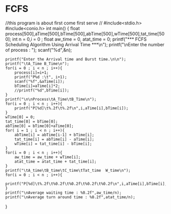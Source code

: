 # FCFS
//this program is about first come first serve //
#include<stdio.h>
#include<conio.h>
int main()
{
    float process[500],aTime[500],bTime[500],abTime[500],wTime[500],tat_time[500];
    int n = 0,i = 0 ;
    float aw_time = 0, atat_time = 0;
    printf("*** FCFS Scheduling Algorithm Using Arrival Time ***\n");
    printf("\nEnter the number of process : ");
    scanf("%d",&n);

    printf("Enter the Arrival time and Burst time.\n\n");
    printf("\tA_Time B_Time\n");
    for(i = 0 ; i < n ; i++){
        process[i]=i+1;
        printf("P%d :\t", i+1);
        scanf("%f",&aTime[i]);
        bTime[i]=aTime[i]*2;
		//printf("%d",bTime[i]);            
    }
    printf("\n\nProcess\tA_Time\tB_Time\n");
    for(i = 0 ; i < n ; i++){
        printf("P[%d]\t%.2f\t%.2f\n",i,aTime[i],bTime[i]);
    }
    wTime[0] = 0;
    tat_time[0] = bTime[0];
    abTime[0] = bTime[0]+aTime[0];
    for( i = 1 ; i < n ; i++){
        abTime[i] = abTime[i-1] + bTime[i];
        tat_time[i] = abTime[i] - aTime[i];
        wTime[i] = tat_time[i] - bTime[i];
    }
    for(i = 0 ; i < n ; i++){
        aw_time = aw_time + wTime[i];
        atat_time = atat_time + tat_time[i];
    }
    printf("\tA_time\tB_time\tC_time\tTat_time  W_time\n");
    for(i = 0 ; i < n ; i++){
        printf("P[%d]\t%.2f\t%0.2f\t%0.2f\t%0.2f\t%0.2f\n",i,aTime[i],bTime[i],abTime[i],tat_time[i],wTime[i]);
    }
    printf("\nAverage waiting time : %0.2f",aw_time/n);
    printf("\nAverage turn around time : %0.2f",atat_time/n);
}
